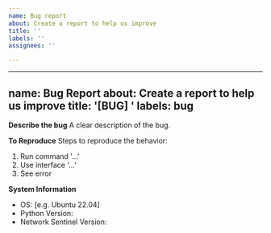 ```yaml
---
name: Bug report
about: Create a report to help us improve
title: ''
labels: ''
assignees: ''

---
```


---
name: Bug Report
about: Create a report to help us improve
title: '[BUG] '
labels: bug
---

**Describe the bug**
A clear description of the bug.

**To Reproduce**
Steps to reproduce the behavior:
1. Run command '...'
2. Use interface '...'
3. See error

**System Information**
- OS: [e.g. Ubuntu 22.04]
- Python Version:
- Network Sentinel Version:
